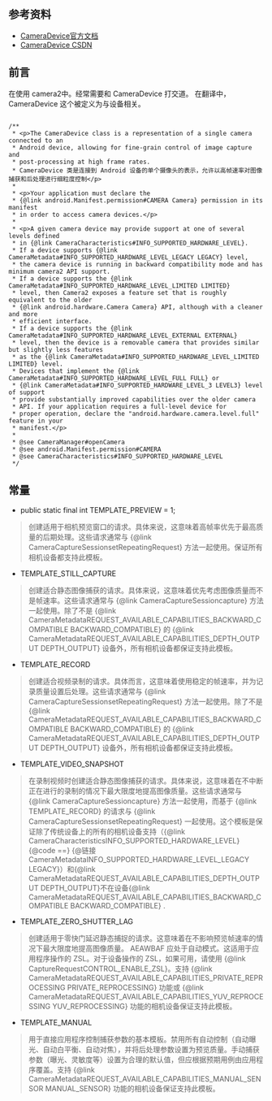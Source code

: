 ## 参考资料
* [CameraDevice官方文档](https://developer.android.google.cn/reference/android/hardware/camera2/CameraDevice)
* [CameraDevice CSDN](https://blog.csdn.net/afei__/article/details/85342597)

## 前言
在使用 camera2中。经常需要和 CameraDevice 打交道。
在翻译中，CameraDevice 这个被定义为与设备相关。
````aidl

/**
 * <p>The CameraDevice class is a representation of a single camera connected to an
 * Android device, allowing for fine-grain control of image capture and
 * post-processing at high frame rates.
 * CameraDevice 类是连接到 Android 设备的单个摄像头的表示，允许以高帧速率对图像捕获和后处理进行细粒度控制</p>
 *
 * <p>Your application must declare the
 * {@link android.Manifest.permission#CAMERA Camera} permission in its manifest
 * in order to access camera devices.</p>
 *
 * <p>A given camera device may provide support at one of several levels defined
 * in {@link CameraCharacteristics#INFO_SUPPORTED_HARDWARE_LEVEL}.
 * If a device supports {@link CameraMetadata#INFO_SUPPORTED_HARDWARE_LEVEL_LEGACY LEGACY} level,
 * the camera device is running in backward compatibility mode and has minimum camera2 API support.
 * If a device supports the {@link CameraMetadata#INFO_SUPPORTED_HARDWARE_LEVEL_LIMITED LIMITED}
 * level, then Camera2 exposes a feature set that is roughly equivalent to the older
 * {@link android.hardware.Camera Camera} API, although with a cleaner and more
 * efficient interface.
 * If a device supports the {@link CameraMetadata#INFO_SUPPORTED_HARDWARE_LEVEL_EXTERNAL EXTERNAL}
 * level, then the device is a removable camera that provides similar but slightly less features
 * as the {@link CameraMetadata#INFO_SUPPORTED_HARDWARE_LEVEL_LIMITED LIMITED} level.
 * Devices that implement the {@link CameraMetadata#INFO_SUPPORTED_HARDWARE_LEVEL_FULL FULL} or
 * {@link CameraMetadata#INFO_SUPPORTED_HARDWARE_LEVEL_3 LEVEL3} level of support
 * provide substantially improved capabilities over the older camera
 * API. If your application requires a full-level device for
 * proper operation, declare the "android.hardware.camera.level.full" feature in your
 * manifest.</p>
 *
 * @see CameraManager#openCamera
 * @see android.Manifest.permission#CAMERA
 * @see CameraCharacteristics#INFO_SUPPORTED_HARDWARE_LEVEL
 */
````
## 常量
* public static final int TEMPLATE_PREVIEW = 1;
> 创建适用于相机预览窗口的请求。具体来说，这意味着高帧率优先于最高质量的后期处理。这些请求通常与 {@link CameraCaptureSessionsetRepeatingRequest} 方法一起使用。保证所有相机设备都支持此模板。
* TEMPLATE_STILL_CAPTURE
> 创建适合静态图像捕获的请求。具体来说，这意味着优先考虑图像质量而不是帧速率。这些请求通常与 {@link CameraCaptureSessioncapture} 方法一起使用。除了不是 {@link CameraMetadataREQUEST_AVAILABLE_CAPABILITIES_BACKWARD_COMPATIBLE BACKWARD_COMPATIBLE} 的 {@link CameraMetadataREQUEST_AVAILABLE_CAPABILITIES_DEPTH_OUTPUT DEPTH_OUTPUT} 设备外，所有相机设备都保证支持此模板。
* TEMPLATE_RECORD
> 创建适合视频录制的请求。具体而言，这意味着使用稳定的帧速率，并为记录质量设置后处理。这些请求通常与 {@link CameraCaptureSessionsetRepeatingRequest} 方法一起使用。除了不是 {@link CameraMetadataREQUEST_AVAILABLE_CAPABILITIES_BACKWARD_COMPATIBLE BACKWARD_COMPATIBLE} 的 {@link CameraMetadataREQUEST_AVAILABLE_CAPABILITIES_DEPTH_OUTPUT DEPTH_OUTPUT} 设备外，所有相机设备都保证支持此模板。
* TEMPLATE_VIDEO_SNAPSHOT
> 在录制视频时创建适合静态图像捕获的请求。具体来说，这意味着在不中断正在进行的录制的情况下最大限度地提高图像质量。这些请求通常与 {@link CameraCaptureSessioncapture} 方法一起使用，而基于 {@link TEMPLATE_RECORD} 的请求与 {@link CameraCaptureSessionsetRepeatingRequest} 一起使用。这个模板是保证除了传统设备上的所有的相机设备支持（{@link CameraCharacteristicsINFO_SUPPORTED_HARDWARE_LEVEL} {@code ==} {@链接CameraMetadataINFO_SUPPORTED_HARDWARE_LEVEL_LEGACY LEGACY}）和{@link CameraMetadataREQUEST_AVAILABLE_CAPABILITIES_DEPTH_OUTPUT DEPTH_OUTPUT}不在设备{@link CameraMetadataREQUEST_AVAILABLE_CAPABILITIES_BACKWARD_COMPATIBLE BACKWARD_COMPATIBLE} .
* TEMPLATE_ZERO_SHUTTER_LAG
> 创建适用于零快门延迟静态捕捉的请求。这意味着在不影响预览帧速率的情况下最大限度地提高图像质量。 AEAWBAF 应处于自动模式。这适用于应用程序操作的 ZSL。对于设备操作的 ZSL，如果可用，请使用 {@link CaptureRequestCONTROL_ENABLE_ZSL}。支持 {@link CameraMetadataREQUEST_AVAILABLE_CAPABILITIES_PRIVATE_REPROCESSING PRIVATE_REPROCESSING} 功能或 {@link CameraMetadataREQUEST_AVAILABLE_CAPABILITIES_YUV_REPROCESSING YUV_REPROCESSING} 功能的相机设备保证支持此模板。
* TEMPLATE_MANUAL 
> 用于直接应用程序控制捕获参数的基本模板。禁用所有自动控制（自动曝光、自动白平衡、自动对焦），并将后处理参数设置为预览质量。手动捕获参数（曝光、灵敏度等）设置为合理的默认值，但应根据预期用例由应用程序覆盖。支持 {@link CameraMetadataREQUEST_AVAILABLE_CAPABILITIES_MANUAL_SENSOR MANUAL_SENSOR} 功能的相机设备保证支持此模板。





















